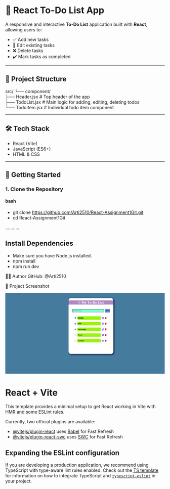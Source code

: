 # 📝 React To-Do List App

A responsive and interactive **To-Do List** application built with **React**, allowing users to:

- ✅ Add new tasks
- 📝 Edit existing tasks
- ❌ Delete tasks
- ✔️ Mark tasks as completed

---

## 📁 Project Structure
src/
└── component/ <br>
├── Header.jsx # Top header of the app  <br>
├── TodoList.jsx # Main logic for adding, editing, deleting todos  <br>
└── TodoItem.jsx # Individual todo item component <br>

---

## 🛠️ Tech Stack

- React (Vite)
- JavaScript (ES6+)
- HTML & CSS

---

## 🚀 Getting Started

### 1. Clone the Repository

#### bash
- git clone https://github.com/Arti2510/React-Assignment1Git.git  <br/>
- cd React-Assignment1Git

............

##  Install Dependencies

- Make sure you have Node.js installed.
- npm install
- npm run dev

🙋‍♀️ Author
GitHub: @Arti2510

📸 Project Screenshot

![Project Screenshot](./Screenshot_of_TodoList_Project.png)

# React + Vite

This template provides a minimal setup to get React working in Vite with HMR and some ESLint rules.

Currently, two official plugins are available:

- [@vitejs/plugin-react](https://github.com/vitejs/vite-plugin-react/blob/main/packages/plugin-react) uses [Babel](https://babeljs.io/) for Fast Refresh
- [@vitejs/plugin-react-swc](https://github.com/vitejs/vite-plugin-react/blob/main/packages/plugin-react-swc) uses [SWC](https://swc.rs/) for Fast Refresh

## Expanding the ESLint configuration

If you are developing a production application, we recommend using TypeScript with type-aware lint rules enabled. Check out the [TS template](https://github.com/vitejs/vite/tree/main/packages/create-vite/template-react-ts) for information on how to integrate TypeScript and [`typescript-eslint`](https://typescript-eslint.io) in your project.
